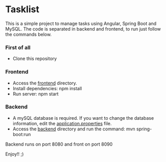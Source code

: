 # Tasklist

This is a simple project to manage tasks using Angular, Spring Boot and MySQL. The code is separated in backend and frontend, to run just follow the commands below.

### First of all
- Clone this repository
### Frontend
  - Access the [frontend](https://github.com/danersc/tasklist/tree/master/frontend) directory.
  - Install dependencies: npm install
  - Run server: npm start

### Backend 
- A mySQL database is required. If you want to change the database information, edit the [application.properties](https://github.com/danersc/tasklist/blob/master/backend/src/main/resources/application.properties) file.
- Access the [backend](https://github.com/danersc/tasklist/tree/master/backend) directory and run the command: mvn spring-boot:run

Backend runs on port 8080 and front on port 8090

Enjoy!! ;)
